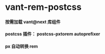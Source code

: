 # vant-rem-postcss

#### 按需加载 vant@next 库组件

#### postcss 插件： postcss-pxtorem autoprefixer

#### px 自动转换 rem
